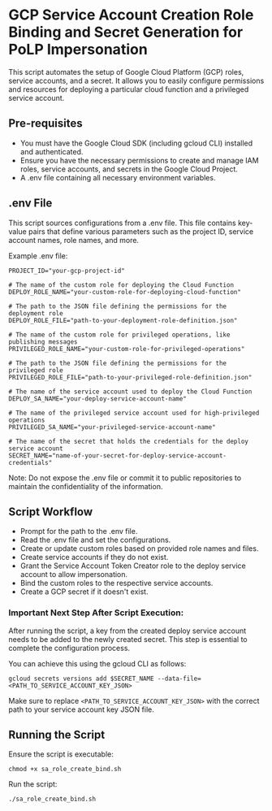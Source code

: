 # GCP Service Account Creation Role Binding and Secret Generation for PoLP Impersonation

This script automates the setup of Google Cloud Platform (GCP) roles, service accounts, and a secret. It allows you to easily configure permissions and resources for deploying a particular cloud function and a privileged service account.

## Pre-requisites

- You must have the Google Cloud SDK (including gcloud CLI) installed and authenticated.
- Ensure you have the necessary permissions to create and manage IAM roles, service accounts, and secrets in the Google Cloud Project.
- A .env file containing all necessary environment variables.

## .env File

This script sources configurations from a .env file. This file contains key-value pairs that define various parameters such as the project ID, service account names, role names, and more.

Example .env file:

```# The ID of your Google Cloud Project
PROJECT_ID="your-gcp-project-id"

# The name of the custom role for deploying the Cloud Function
DEPLOY_ROLE_NAME="your-custom-role-for-deploying-cloud-function"

# The path to the JSON file defining the permissions for the deployment role
DEPLOY_ROLE_FILE="path-to-your-deployment-role-definition.json"

# The name of the custom role for privileged operations, like publishing messages
PRIVILEGED_ROLE_NAME="your-custom-role-for-privileged-operations"

# The path to the JSON file defining the permissions for the privileged role
PRIVILEGED_ROLE_FILE="path-to-your-privileged-role-definition.json"

# The name of the service account used to deploy the Cloud Function
DEPLOY_SA_NAME="your-deploy-service-account-name"

# The name of the privileged service account used for high-privileged operations
PRIVILEGED_SA_NAME="your-privileged-service-account-name"

# The name of the secret that holds the credentials for the deploy service account
SECRET_NAME="name-of-your-secret-for-deploy-service-account-credentials"
```

Note: Do not expose the .env file or commit it to public repositories to maintain the confidentiality of the information.

## Script Workflow

- Prompt for the path to the .env file.
- Read the .env file and set the configurations.
- Create or update custom roles based on provided role names and files.
- Create service accounts if they do not exist.
- Grant the Service Account Token Creator role to the deploy service account to allow impersonation.
- Bind the custom roles to the respective service accounts.
- Create a GCP secret if it doesn't exist.

### Important Next Step After Script Execution:

After running the script, a key from the created deploy service account needs to be added to the newly created secret. This step is essential to complete the configuration process.

You can achieve this using the gcloud CLI as follows:

```
gcloud secrets versions add $SECRET_NAME --data-file=<PATH_TO_SERVICE_ACCOUNT_KEY_JSON>
```

Make sure to replace `<PATH_TO_SERVICE_ACCOUNT_KEY_JSON>` with the correct path to your service account key JSON file.

## Running the Script

Ensure the script is executable:

```
chmod +x sa_role_create_bind.sh
```

Run the script:

```
./sa_role_create_bind.sh
```
